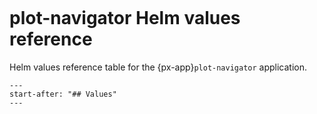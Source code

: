 ```{px-app-values} plot-navigator
```

# plot-navigator Helm values reference

Helm values reference table for the {px-app}`plot-navigator` application.

```{include} ../../../applications/plot-navigator/README.md
---
start-after: "## Values"
---
```
